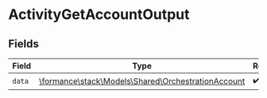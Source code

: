 # ActivityGetAccountOutput


## Fields

| Field                                                                                             | Type                                                                                              | Required                                                                                          | Description                                                                                       |
| ------------------------------------------------------------------------------------------------- | ------------------------------------------------------------------------------------------------- | ------------------------------------------------------------------------------------------------- | ------------------------------------------------------------------------------------------------- |
| `data`                                                                                            | [\formance\stack\Models\Shared\OrchestrationAccount](../../Models/Shared/OrchestrationAccount.md) | :heavy_check_mark:                                                                                | N/A                                                                                               |